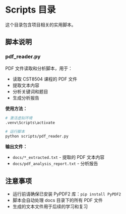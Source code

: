 # Scripts 目录

这个目录包含项目相关的实用脚本。

## 脚本说明

### pdf_reader.py

PDF 文件读取和分析脚本，用于：

- 读取 CST8504 课程的 PDF 文件
- 提取文本内容
- 分析关键词和题目
- 生成分析报告

**使用方法：**

```bash
# 激活虚拟环境
.venv\Scripts\activate

# 运行脚本
python scripts/pdf_reader.py
```

**输出文件：**

- `docs/*_extracted.txt` - 提取的 PDF 文本内容
- `docs/pdf_analysis_report.txt` - 分析报告

## 注意事项

- 运行前请确保已安装 PyPDF2 库：`pip install PyPDF2`
- 脚本会自动处理 docs 目录下的所有 PDF 文件
- 生成的文本文件用于后续的学习和复习
